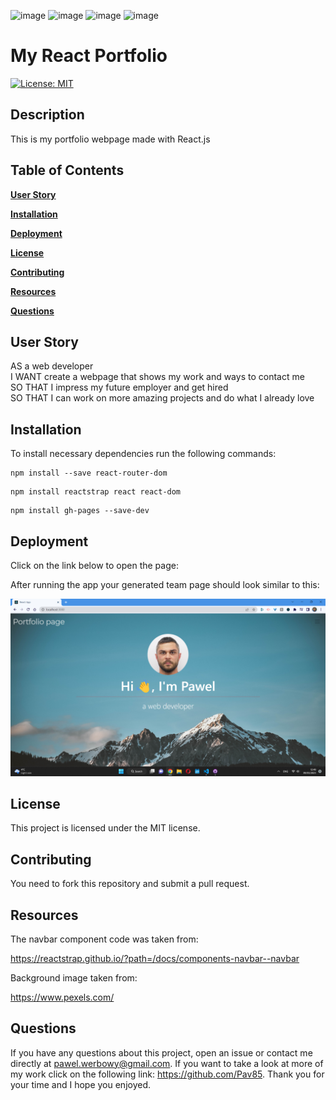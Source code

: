 ![image](https://img.shields.io/badge/HTML5-E34F26?style=for-the-badge&logo=html5&logoColor=white)
![image](https://img.shields.io/badge/CSS3-1572B6?style=for-the-badge&logo=css3&logoColor=white)
![image](https://img.shields.io/badge/JavaScript-323330?style=for-the-badge&logo=javascript&logoColor=F7DF1E)
![image](https://img.shields.io/badge/-ReactJs-61DAFB?logo=react&logoColor=white&style=for-the-badge)

# My React Portfolio

[![License: MIT](https://img.shields.io/badge/License-MIT-yellow.svg)](https://opensource.org/licenses/MIT)

## Description

This is my portfolio webpage made with React.js

## Table of Contents

**[User&nbsp;Story](#User Story)**<br>

**[Installation](#Installation)**<br>

**[Deployment](#Deployment)**<br>

**[License](#License)**<br>

**[Contributing](#Contributing)**<br>

**[Resources](#Resources)**<br>

**[Questions](#Questions)**<br>

## User Story

AS a web developer <br>
I WANT create a webpage that shows my work and ways to contact me<br>
SO THAT I impress my future employer and get hired <br>
SO THAT I can work on more amazing projects and do what I already love

## Installation

To install necessary dependencies run the following commands:

```
npm install --save react-router-dom
```

```
npm install reactstrap react react-dom
```

```
npm install gh-pages --save-dev
```

## Deployment

Click on the link below to open the page:

After running the app your generated team page should look similar to this:

![My React Portfolio](./src/components/Images/screenshot.png)

## License

This project is licensed under the MIT license.

## Contributing

You need to fork this repository and submit a pull request.

## Resources

The navbar component code was taken from:

https://reactstrap.github.io/?path=/docs/components-navbar--navbar

Background image taken from:

https://www.pexels.com/

## Questions

If you have any questions about this project, open an issue or contact me directly at
pawel.werbowy@gmail.com. If you want to take a look at more of my work click on the following link:
https://github.com/Pav85. Thank you for your time and I hope you enjoyed.
